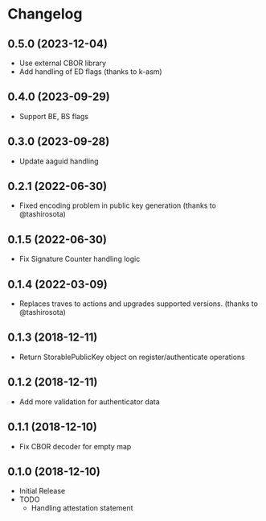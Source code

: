 # Changelog

## 0.5.0 (2023-12-04)

* Use external CBOR library
* Add handling of ED flags (thanks to k-asm)

## 0.4.0 (2023-09-29)

* Support BE, BS flags

## 0.3.0 (2023-09-28)

* Update aaguid handling

## 0.2.1 (2022-06-30)

* Fixed encoding problem in public key generation (thanks to @tashirosota)

## 0.1.5 (2022-06-30)

* Fix Signature Counter handling logic

## 0.1.4 (2022-03-09)

* Replaces traves to actions and upgrades supported versions. (thanks to @tashirosota)

## 0.1.3 (2018-12-11)

* Return StorablePublicKey object on register/authenticate operations

## 0.1.2 (2018-12-11)

* Add more validation for authenticator data

## 0.1.1 (2018-12-10)

* Fix CBOR decoder for empty map

## 0.1.0 (2018-12-10)

* Initial Release
* TODO
  * Handling attestation statement
